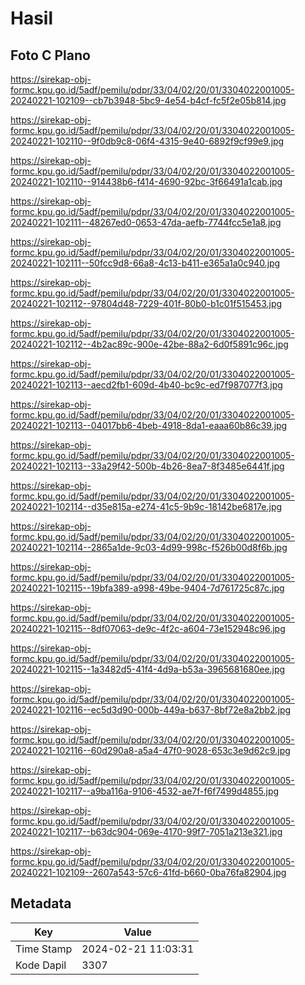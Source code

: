 # Hasil

## Foto C Plano

https://sirekap-obj-formc.kpu.go.id/5adf/pemilu/pdpr/33/04/02/20/01/3304022001005-20240221-102109--cb7b3948-5bc9-4e54-b4cf-fc5f2e05b814.jpg

https://sirekap-obj-formc.kpu.go.id/5adf/pemilu/pdpr/33/04/02/20/01/3304022001005-20240221-102110--9f0db9c8-06f4-4315-9e40-6892f9cf99e9.jpg

https://sirekap-obj-formc.kpu.go.id/5adf/pemilu/pdpr/33/04/02/20/01/3304022001005-20240221-102110--914438b6-f414-4690-92bc-3f66491a1cab.jpg

https://sirekap-obj-formc.kpu.go.id/5adf/pemilu/pdpr/33/04/02/20/01/3304022001005-20240221-102111--48267ed0-0653-47da-aefb-7744fcc5e1a8.jpg

https://sirekap-obj-formc.kpu.go.id/5adf/pemilu/pdpr/33/04/02/20/01/3304022001005-20240221-102111--50fcc9d8-66a8-4c13-b411-e365a1a0c940.jpg

https://sirekap-obj-formc.kpu.go.id/5adf/pemilu/pdpr/33/04/02/20/01/3304022001005-20240221-102112--97804d48-7229-401f-80b0-b1c01f515453.jpg

https://sirekap-obj-formc.kpu.go.id/5adf/pemilu/pdpr/33/04/02/20/01/3304022001005-20240221-102112--4b2ac89c-900e-42be-88a2-6d0f5891c96c.jpg

https://sirekap-obj-formc.kpu.go.id/5adf/pemilu/pdpr/33/04/02/20/01/3304022001005-20240221-102113--aecd2fb1-609d-4b40-bc9c-ed7f987077f3.jpg

https://sirekap-obj-formc.kpu.go.id/5adf/pemilu/pdpr/33/04/02/20/01/3304022001005-20240221-102113--04017bb6-4beb-4918-8da1-eaaa60b86c39.jpg

https://sirekap-obj-formc.kpu.go.id/5adf/pemilu/pdpr/33/04/02/20/01/3304022001005-20240221-102113--33a29f42-500b-4b26-8ea7-8f3485e6441f.jpg

https://sirekap-obj-formc.kpu.go.id/5adf/pemilu/pdpr/33/04/02/20/01/3304022001005-20240221-102114--d35e815a-e274-41c5-9b9c-18142be6817e.jpg

https://sirekap-obj-formc.kpu.go.id/5adf/pemilu/pdpr/33/04/02/20/01/3304022001005-20240221-102114--2865a1de-9c03-4d99-998c-f526b00d8f6b.jpg

https://sirekap-obj-formc.kpu.go.id/5adf/pemilu/pdpr/33/04/02/20/01/3304022001005-20240221-102115--19bfa389-a998-49be-9404-7d761725c87c.jpg

https://sirekap-obj-formc.kpu.go.id/5adf/pemilu/pdpr/33/04/02/20/01/3304022001005-20240221-102115--8df07063-de9c-4f2c-a604-73e152948c96.jpg

https://sirekap-obj-formc.kpu.go.id/5adf/pemilu/pdpr/33/04/02/20/01/3304022001005-20240221-102115--1a3482d5-41f4-4d9a-b53a-3965681680ee.jpg

https://sirekap-obj-formc.kpu.go.id/5adf/pemilu/pdpr/33/04/02/20/01/3304022001005-20240221-102116--ec5d3d90-000b-449a-b637-8bf72e8a2bb2.jpg

https://sirekap-obj-formc.kpu.go.id/5adf/pemilu/pdpr/33/04/02/20/01/3304022001005-20240221-102116--60d290a8-a5a4-47f0-9028-653c3e9d62c9.jpg

https://sirekap-obj-formc.kpu.go.id/5adf/pemilu/pdpr/33/04/02/20/01/3304022001005-20240221-102117--a9ba116a-9106-4532-ae7f-f6f7499d4855.jpg

https://sirekap-obj-formc.kpu.go.id/5adf/pemilu/pdpr/33/04/02/20/01/3304022001005-20240221-102117--b63dc904-069e-4170-99f7-7051a213e321.jpg

https://sirekap-obj-formc.kpu.go.id/5adf/pemilu/pdpr/33/04/02/20/01/3304022001005-20240221-102109--2607a543-57c6-41fd-b660-0ba76fa82904.jpg


## Metadata

| Key        | Value               |
| ---------- | ------------------- |
| Time Stamp | 2024-02-21 11:03:31 |
| Kode Dapil | 3307                |



